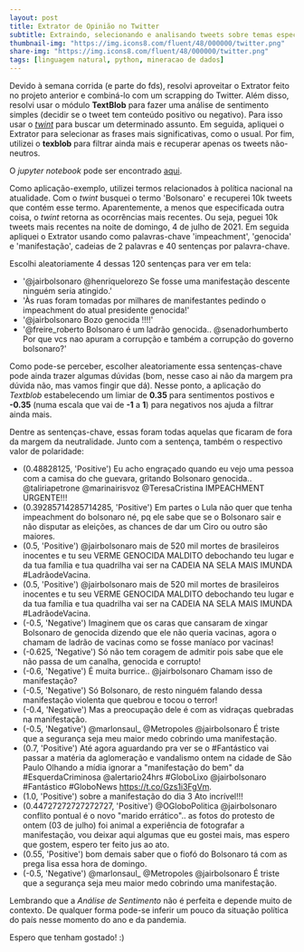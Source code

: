```yaml
---
layout: post
title: Extrator de Opinião no Twitter
subtitle: Extraindo, selecionando e analisando tweets sobre temas específicos
thumbnail-img: "https://img.icons8.com/fluent/48/000000/twitter.png"
share-img: "https://img.icons8.com/fluent/48/000000/twitter.png"
tags: [linguagem natural, python, mineracao de dados]
---
```


Devido à semana corrida (e parte do fds), resolvi aproveitar o Extrator feito no projeto anterior e combiná-lo com um scrapping do Twitter. Além disso, resolvi usar o módulo **TextBlob** para fazer uma análise de sentimento simples (decidir se o tweet tem conteúdo positivo ou negativo).
Para isso usar o [*twint*](https://github.com/twintproject/twint) para buscar um determinado assunto. Em seguida, apliquei o Extrator para selecionar as frases mais significativas, como o usual. Por fim, utilizei o **texblob** para filtrar ainda mais e recuperar apenas os tweets não-neutros.

O *jupyter notebook* pode ser encontrado [aqui](https://github.com/wandgibaut/one_weekeed_projects/blob/master/twitter_opinion/twitter_opinion.ipynb).

Como aplicação-exemplo, utilizei termos relacionados à política nacional na atualidade. Com o *twint* busquei o termo 'Bolsonaro' e recuperei 10k tweets que contém esse termo. Aparentemente, a menos que especificada outra coisa, o *twint* retorna as ocorrências mais recentes.
Ou seja, peguei 10k tweets mais recentes na noite de domingo, 4 de julho de 2021. Em seguida apliquei o Extrator usando como palavras-chave 'impeachment', 'genocida' e 'manifestação', cadeias de 2 palavras e 40 sentenças por palavra-chave.

Escolhi aleatoriamente 4 dessas 120 sentenças para ver em tela:

- '@jairbolsonaro @henriquelorezo Se fosse uma manifestação descente ninguém seria atingido.'
- 'Às ruas foram tomadas por milhares de manifestantes pedindo o impeachment do atual presidente genocida!'
- '@jairbolsonaro Bozo genocida !!!!'
- '@freire_roberto Bolsonaro é um ladrão genocida.. @senadorhumberto Por que vcs nao apuram a corrupção e também a corrupção do governo bolsonaro?'


Como pode-se perceber, escolher aleatoriamente essa sentenças-chave pode ainda trazer algumas dúvidas (bom, nesse caso ai não da margem pra dúvida não, mas vamos fingir que dá).
Nesse ponto, a aplicação do *Textblob* estabelecendo um limiar de **0.35** para sentimentos postivos e **-0.35** (numa escala que vai de **-1** a **1**) para negativos nos ajuda a filtrar ainda mais.

Dentre as sentenças-chave, essas foram todas aquelas que ficaram de fora da margem da neutralidade. Junto com a sentença, também o respectivo valor de polaridade:


- (0.48828125, 'Positive') Eu acho engraçado quando eu vejo uma pessoa com a camisa do che guevara, gritando Bolsonaro genocida.. @taliriapetrone @marinairisvoz @TeresaCristina IMPEACHMENT URGENTE!!!
- (0.39285714285714285, 'Positive') Em partes o Lula não quer que tenha impeachment do bolsonaro né, pq ele sabe que se o Bolsonaro sair e não disputar as eleições, as chances de dar um Ciro ou outro são maiores.
- (0.5, 'Positive') @jairbolsonaro mais de 520 mil mortes de brasileiros inocentes e tu seu VERME GENOCIDA MALDITO debochando teu lugar e da tua família e tua quadrilha vai ser na CADEIA NA SELA MAIS IMUNDA  #LadrãodeVacina.
- (0.5, 'Positive') @jairbolsonaro mais de 520 mil mortes de brasileiros inocentes e tu seu VERME GENOCIDA MALDITO debochando teu lugar e da tua família e tua quadrilha vai ser na CADEIA NA SELA MAIS IMUNDA  #LadrãodeVacina.
- (-0.5, 'Negative') Imaginem que os caras que cansaram de xingar Bolsonaro de genocida dizendo que ele não queria vacinas, agora o chamam de ladrão de vacinas como se fosse maníaco por vacinas!
- (-0.625, 'Negative') Só não tem coragem de admitir pois sabe que ele não passa de um canalha, genocida e corrupto!
- (-0.6, 'Negative') É muita burrice.. @jairbolsonaro Chamam isso de manifestação?
- (-0.5, 'Negative') Só Bolsonaro, de resto ninguém falando dessa manifestação violenta que quebrou e tocou o terror!
- (-0.4, 'Negative') Mas a preocupação dele é com as vidraças quebradas na manifestação.
- (-0.5, 'Negative') @marlonsaul_ @Metropoles @jairbolsonaro É triste que a segurança seja meu maior medo cobrindo uma manifestação.
- (0.7, 'Positive') Até agora aguardando pra ver se o #Fantástico vai passar a matéria da aglomeração e vandalismo ontem na cidade de São Paulo   Olhando a mídia ignorar a "manifestação do bem" da #EsquerdaCriminosa @alertario24hrs #GloboLixo @jairbolsonaro #Fantástico #GloboNews  https://t.co/Gzs1i3FgVm.
- (1.0, 'Positive') sobre a manifestação do dia 3  Ato incrível!!!
- (0.44727272727272727, 'Positive') @OGloboPolitica @jairbolsonaro conflito pontual é o novo "marido errático".. as fotos do protesto de ontem (03 de julho) foi animal a experiência de fotografar a manifestação, vou deixar aqui algumas que eu gostei mais, mas espero que gostem, espero ter feito jus ao ato.
- (0.55, 'Positive') bom demais saber que o fiofó do Bolsonaro tá com as prega lisa essa hora de domingo.
- (-0.5, 'Negative') @marlonsaul_ @Metropoles @jairbolsonaro É triste que a segurança seja meu maior medo cobrindo uma manifestação.

Lembrando que a *Análise de Sentimento* não é perfeita e depende muito de contexto. De qualquer forma pode-se inferir um pouco da situação política do país nesse momento do ano e da pandemia.

Espero que tenham gostado! :)
